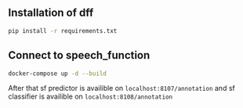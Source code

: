 ## Installation of dff

```bash
pip install -r requirements.txt
```
## Connect to speech_function
```bash 
docker-compose up -d --build
```
After that sf predictor is availible on `localhost:8107/annotation` and  sf classifier is availible on `localhost:8108/annotation` 